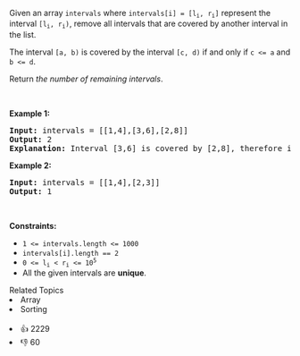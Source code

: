 <p>Given an array <code>intervals</code> where <code>intervals[i] = [l<sub>i</sub>, r<sub>i</sub>]</code> represent the interval <code>[l<sub>i</sub>, r<sub>i</sub>)</code>, remove all intervals that are covered by another interval in the list.</p>

<p>The interval <code>[a, b)</code> is covered by the interval <code>[c, d)</code> if and only if <code>c &lt;= a</code> and <code>b &lt;= d</code>.</p>

<p>Return <em>the number of remaining intervals</em>.</p>

<p>&nbsp;</p> 
<p><strong class="example">Example 1:</strong></p>

<pre>
<strong>Input:</strong> intervals = [[1,4],[3,6],[2,8]]
<strong>Output:</strong> 2
<strong>Explanation:</strong> Interval [3,6] is covered by [2,8], therefore it is removed.
</pre>

<p><strong class="example">Example 2:</strong></p>

<pre>
<strong>Input:</strong> intervals = [[1,4],[2,3]]
<strong>Output:</strong> 1
</pre>

<p>&nbsp;</p> 
<p><strong>Constraints:</strong></p>

<ul> 
 <li><code>1 &lt;= intervals.length &lt;= 1000</code></li> 
 <li><code>intervals[i].length == 2</code></li> 
 <li><code>0 &lt;= l<sub>i</sub> &lt; r<sub>i</sub> &lt;= 10<sup>5</sup></code></li> 
 <li>All the given intervals are <strong>unique</strong>.</li> 
</ul>

<div><div>Related Topics</div><div><li>Array</li><li>Sorting</li></div></div><br><div><li>👍 2229</li><li>👎 60</li></div>